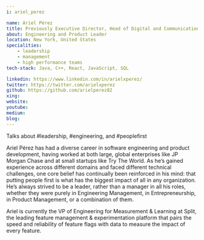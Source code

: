 ```yaml
---
i: ariel_perez

name: Ariel Pérez
title: Previously Executive Director, Head of Digital and Communications Platforms, International Consumer Bank @ JPMorgan Chase & Co.
about: Engineering and Product Leader
location: New York, United States
specialities:
    - leadership
    - management
    - high performance teams
tech-stack: Java, C++, React, JavaScript, SQL

linkedin: https://www.linkedin.com/in/arielxperez/
twitter: https://twitter.com/arielxperez
github: https://github.com/arielperez82
xing: 
website: 
youtube: 
medium: 
blog: 
---
```


Talks about #leadership, #engineering, and #peoplefirst


Ariel Pérez has had a diverse career in software engineering and product development, having worked at both large, global enterprises like JP Morgan Chase and at small startups like Try The World. As he’s gained experience across different domains and faced different technical challenges, one core belief has continually been reinforced in his mind: that putting people first is what has the biggest impact of all in any organization. He’s always strived to be a leader, rather than a manager in all his roles, whether they were purely in Engineering Management, in Entrepreneurship, in Product Management, or a combination of them.

Ariel is currently the VP of Engineering for Measurement & Learning at Split, the leading feature management & experimentation platform that pairs the speed and reliability of feature flags with data to measure the impact of every feature.
